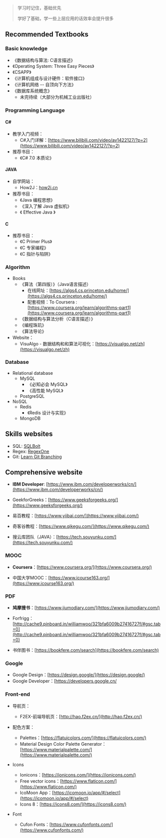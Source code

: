 > 学习时记住，基础优先
>
> 学好了基础，学一些上层应用的话效率会提升很多

## Recommended Textbooks

### Basic knowledge

- 《数据结构与算法: C语言描述》
- 《Operating System: Three Easy Pieces》
- 《CSAPP》
- 《计算机组成与设计硬件：软件接口》
- 《计算机网络 -- 自顶向下方法》
- 《数据库系统概念》
  - 未完待续（大部分为机械工业出版社）

### Programming Language

#### C#

- 教学入门视频：
  - C#入门详解：[https://www.bilibili.com/video/av1422127/?p=2](https://www.bilibili.com/video/av1422127/?p=2)
- 推荐书目：
  - 《C# 7.0 本质论》

#### JAVA

- 自学网站：
  - How2J：[how2j.cn](https://how2j.cn/)
- 推荐书目：
  - 《Java 编程思想》
  - 《深入了解 Java 虚拟机》
  - 《 Effective Java 》

#### C

- 推荐书目：
  - 《C Primer Plus》
  - 《C 专家编程》
  - 《C 指针与陷阱》

### Algorithm

- Books
  - 《算法（第四版）》（Java语言描述）
    - 在线网址：[https://algs4.cs.princeton.edu/home/](https://algs4.cs.princeton.edu/home/)
    - 配套视频：To Coursera : [https://www.coursera.org/learn/algorithms-part1](https://www.coursera.org/learn/algorithms-part1)
  - 《数据结构与算法分析（C语言描述）》
  - 《编程珠玑》
  - 《算法导论》
- Website：
  - VisuAlgo - 数据结构和和算法可视化：[https://visualgo.net/zh](https://visualgo.net/zh)

### Database

- Relational database
  - MySQL
    - 《必知必会 MySQL》
    - 《高性能 MySQL》
  - PostgreSQL
- NoSQL
  - Redis
    - 《Redis 设计与实现》
  - MongoDB

## Skills websites

- SQL: [SQLBolt](https://sqlbolt.com/)
- Regex: [RegexOne](https://regexone.com/)
- Git: [Learn Git Branching](https://learngitbranching.js.org/)

## Comprehensive website

- **IBM Developer**: [https://www.ibm.com/developerworks/cn/](https://www.ibm.com/developerworks/cn/)

- GeekforGreeks：[https://www.geeksforgeeks.org/](https://www.geeksforgeeks.org/)
- 易百教程：[https://www.yiibai.com/](https://www.yiibai.com/)
- 奇客谷教程：[https://www.qikegu.com/](https://www.qikegu.com/)
- 搜云库团队（JAVA）：[https://tech.souyunku.com/](https://tech.souyunku.com/)

### MOOC

- **Coursera**：[https://www.coursera.org/](https://www.coursera.org/)

- 中国大学MOOC：[https://www.icourse163.org/](https://www.icourse163.org/)

### PDF

- **鸠摩搜书**：[https://www.jiumodiary.com/](https://www.jiumodiary.com/)

- Forfrigg：[http://cache9.pinboard.in/williamwoo/321bfa6009b27416727f/#gsc.tab=0](http://cache9.pinboard.in/williamwoo/321bfa6009b27416727f/#gsc.tab=0)

- 书伴图书：[https://bookfere.com/search](https://bookfere.com/search)

### Google

- Google Design：[https://design.google/](https://design.google/)
- Google Developer：[https://developers.google.cn/

### Front-end

- 导航页：
  - F2EX-前端导航页：[http://hao.f2ex.cn/](http://hao.f2ex.cn/)

- 配色方案：
  - Palettes：[https://flatuicolors.com/](https://flatuicolors.com/)
  - Material Design Color Palette Generator：[https://www.materialpalette.com/](https://www.materialpalette.com/)

- Icons
  - Ionicons：[https://ionicons.com/](https://ionicons.com/)
  - Free vector icons：[https://www.flaticon.com/](https://www.flaticon.com/)
  - IcoMoon App：[https://icomoon.io/app/#/select](https://icomoon.io/app/#/select)
  - Icons 8：[https://icons8.com/](https://icons8.com/)

- Font
  - Cufon Fonts：[https://www.cufonfonts.com/](https://www.cufonfonts.com/)

